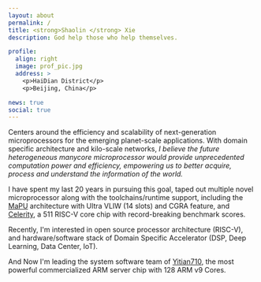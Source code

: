 ```yaml
---
layout: about
permalink: /
title: <strong>Shaolin </strong> Xie
description: God help those who help themselves.

profile:
  align: right
  image: prof_pic.jpg
  address: >
    <p>HaiDian District</p>
    <p>Beijing, China</p>

news: true
social: true
---
```


Centers around the efficiency and scalability of next-generation microprocessors for the emerging planet-scale applications. With domain specific architecture and kilo-scale networks, *I believe the future heterogeneous manycore microprocessor would provide unprecedented computation power and efficiency, empowering us to better acquire, process and understand the information of the world.* 

I have spent my last 20 years in pursuing this goal, taped out multiple novel microprocessor along with the toolchains/runtime support, 
including the [MaPU](/projects/1_mapu) architecture with Ultra VLIW (14 slots) and CGRA feature, and [Celerity](/projects/2_celerity), a 511 RISC-V core chip with record-breaking benchmark scores. 

Recently, I'm interested in open source processor architecture (RISC-V), and hardware/software stack of Domain Specific Accelerator (DSP, Deep Learning, Data Center, IoT).

And Now I'm leading the system software team of [Yitian710](/projects/4_YiTian710), the most powerful commercialized ARM server chip with 128 ARM v9 Cores.


